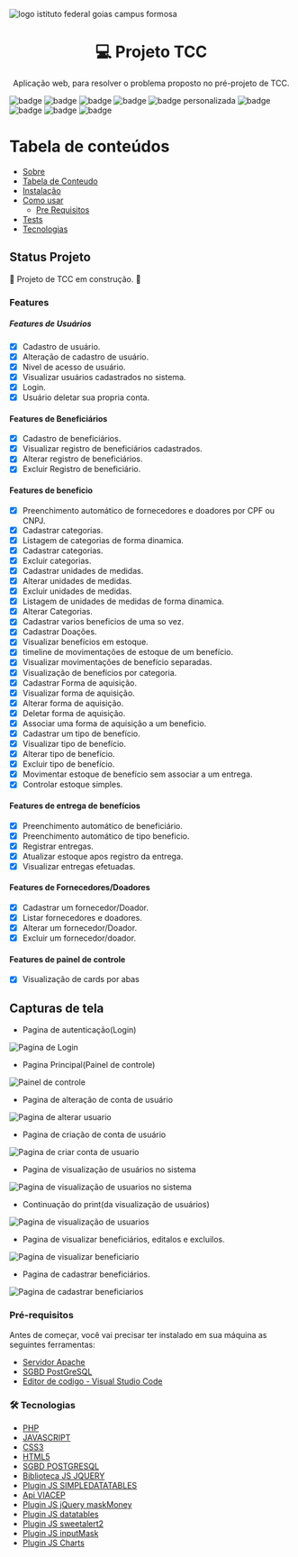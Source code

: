 ![logo istituto federal goias campus formosa](https://github.com/Samuel-Amaro/Projeto-TCC/blob/main/assets_git_hub/logo-ifg-1500-500.jpg)

<h1 align="center">	💻 Projeto TCC</h1>

<p align="center">‍Aplicação web, para resolver o problema proposto no pré-projeto de TCC.</p> 

![badge](https://img.shields.io/github/issues/Samuel-Amaro/Projeto-TCC)
![badge](https://img.shields.io/github/forks/Samuel-Amaro/Projeto-TCC)
![badge](https://img.shields.io/github/stars/Samuel-Amaro/Projeto-TCC)
![badge](https://img.shields.io/github/license/Samuel-Amaro/Projeto-TCC)
![badge personalizada](https://img.shields.io/badge/Application-System-%3Cfont%20style%3D%22vertical--align%3A%20inherit%3B%22%3E%3Cfont%20style%3D%22vertical--align%3A%20inherit%3B%22%3E%23%20777BB4%3C%2Ffont%3E%3C%2Ffont%3E)
![badge](https://img.shields.io/github/languages/count/Samuel-Amaro/Projeto-TCC)
![badge](https://img.shields.io/github/languages/top/Samuel-Amaro/Projeto-TCC)
![badge](https://img.shields.io/github/languages/code-size/Samuel-Amaro/PROJETO-TCC)
![badge](https://img.shields.io/github/repo-size/Samuel-Amaro/Projeto-TCC)

Tabela de conteúdos
=================
<!--ts-->
   * [Sobre](#Sobre)
   * [Tabela de Conteudo](#tabela-de-conteudo)
   * [Instalação](#instalacao)
   * [Como usar](#como-usar)
      * [Pre Requisitos](#pre-requisitos)
   * [Tests](#testes)
   * [Tecnologias](#tecnologias)
<!--te-->

## Status Projeto

🚧 Projeto de TCC em construção. 🚧

### Features

##### Features de Usuários
- [x] Cadastro de usuário.
- [x] Alteração de cadastro de usuário.
- [x] Nivel de acesso de usuário.
- [x] Visualizar usuários cadastrados no sistema. 
- [x] Login.  
- [x] Usuário deletar sua propria conta. 
#### Features de Beneficiários
- [x] Cadastro de beneficiários.
- [x] Visualizar registro de beneficiários cadastrados.
- [x] Alterar registro de beneficiários.
- [x] Excluir Registro de beneficiário.
#### Features de beneficio
- [x] Preenchimento automático de fornecedores e doadores por CPF ou CNPJ.
- [x] Cadastrar categorias.
- [x] Listagem de categorias de forma dinamica.  
- [x] Cadastrar categorias.
- [x] Excluir categorias.
- [x] Cadastrar unidades de medidas. 
- [x] Alterar unidades de medidas.
- [x] Excluir unidades de medidas.
- [x] Listagem de unidades de medidas de forma dinamica.   
- [x] Alterar Categorias. 
- [x] Cadastrar varios beneficios de uma so vez.
- [x] Cadastrar Doações.
- [x] Visualizar benefícios em estoque.
- [x] timeline de movimentações de estoque de um benefício.
- [x] Visualizar movimentações de benefício separadas.
- [x] Visualização de benefícios por categoria.    
- [x] Cadastrar Forma de aquisição.
- [x] Visualizar forma de aquisição.
- [x] Alterar forma de aquisição.   
- [x] Deletar forma de aquisição.
- [x] Associar uma forma de aquisição a um beneficio. 
- [x] Cadastrar um tipo de benefício.
- [x] Visualizar tipo de benefício.
- [x] Alterar tipo de benefício.   
- [x] Excluir tipo de benefício. 
- [x] Movimentar estoque de benefício sem associar a um entrega.
- [x] Controlar estoque simples. 
#### Features de entrega de benefícios
- [x] Preenchimento automático de beneficiário.
- [x] Preenchimento automático de tipo beneficio. 
- [x] Registrar entregas.
- [x] Atualizar estoque apos registro da entrega.
- [x] Visualizar entregas efetuadas. 
#### Features de Fornecedores/Doadores
- [x] Cadastrar um fornecedor/Doador.
- [x] Listar fornecedores e doadores.
- [x] Alterar um fornecedor/Doador. 
- [x] Excluir um fornecedor/doador. 
#### Features de painel de controle
- [x] Visualização de cards por abas

## Capturas de tela

 * Pagina de autenticação(Login)

 ![Pagina de Login](https://github.com/Samuel-Amaro/Projeto-TCC/blob/main/assets_git_hub/prints/pagina-login.png)
 
 * Pagina Principal(Painel de controle)
 
 ![Painel de controle](https://github.com/Samuel-Amaro/Projeto-TCC/blob/main/assets_git_hub/prints/painel-controle.png)
 
 * Pagina de alteração de conta de usuário
 
 ![Pagina de alterar usuario](https://github.com/Samuel-Amaro/Projeto-TCC/blob/main/assets_git_hub/prints/pagina-alterar.png)
 
 * Pagina de criação de conta de usuário

 ![Pagina de criar conta de usuario](https://github.com/Samuel-Amaro/Projeto-TCC/blob/main/assets_git_hub/prints/criar-conta-usuario.png)
 
 * Pagina de visualização de usuários no sistema

![Pagina de visualização de usuarios no sistema](https://github.com/Samuel-Amaro/Projeto-TCC/blob/main/assets_git_hub/prints/visualizar-usuarios-parte-1.png)

* Continuação do print(da visualização de usuários)

![Pagina de visualização de usuarios](https://github.com/Samuel-Amaro/Projeto-TCC/blob/main/assets_git_hub/prints/usuarios-ativos.png)

* Pagina de visualizar beneficiários, editalos e excluilos.

![Pagina de visualizar beneficiario](https://github.com/Samuel-Amaro/Projeto-TCC/blob/main/assets_git_hub/prints/GifPaginaVisualizarBeneficiarios.gif)

* Pagina de cadastrar beneficiários.

![Pagina de cadastrar beneficiarios](https://github.com/Samuel-Amaro/Projeto-TCC/blob/main/assets_git_hub/prints/GifPaginaCadastrarBeneficiarios.gif)

### Pré-requisitos 

Antes de começar, você vai precisar ter instalado em sua máquina as seguintes ferramentas:

* [Servidor Apache](https://www.apachelounge.com/)
* [SGBD PostGreSQL](https://www.postgresql.org/download/)
* [Editor de codigo - Visual Studio Code](https://code.visualstudio.com/)

### 🛠 Tecnologias

 * [PHP](https://www.php.net/downloads.php)
 * [JAVASCRIPT](https://developer.mozilla.org/pt-BR/docs/Web/JavaScript)
 * [CSS3](https://developer.mozilla.org/pt-BR/docs/Web/CSS)
 * [HTML5](https://www.w3c.br/pub/Cursos/CursoHTML5/html5-web.pdf)
 * [SGBD POSTGRESQL](https://www.postgresql.org/about/news/postgresql-134-128-1113-1018-9623-and-14-beta-3-released-2277/)
 * [Biblioteca JS JQUERY](https://jquery.com/)
 * [Plugin JS SIMPLEDATATABLES](https://github.com/fiduswriter/Simple-DataTables)
 * [Api VIACEP](https://viacep.com.br/)
 * [Plugin JS jQuery maskMoney](https://github.com/plentz/jquery-maskmoney)
 * [Plugin JS datatables](https://datatables.net/)
 * [Plugin JS sweetalert2](https://github.com/sweetalert2/sweetalert2)
 * [Plugin JS inputMask](https://github.com/RobinHerbots/Inputmask)
 * [Plugin JS Charts](https://www.chartjs.org/docs/latest/getting-started/)
